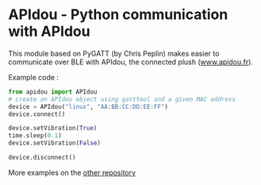 APIdou - Python communication with APIdou
========================================================================
This module based on PyGATT (by Chris Peplin) makes easier to communicate
over BLE with APIdou, the connected plush (www.apidou.fr).

Example code :
```python
from apidou import APIdou
# create an APIdou object using gatttool and a given MAC address
device = APIdou("linux", "AA:BB:CC:DD:EE:FF")
device.connect()

device.setVibration(True)
time.sleep(0.1)
device.setVibration(False)

device.disconnect()
```

More examples on the [other repository](https://github.com/iadjedj/APIdouExamples/tree/master/python)
